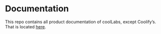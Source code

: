 # Documentation 

This repo contains all product documentation of coolLabs, except Coolify’s. That is located [here](https://github.com/coollabsio/coolify-docs).

